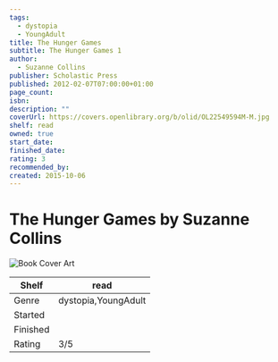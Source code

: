```yaml
---
tags:
  - dystopia
  - YoungAdult
title: The Hunger Games
subtitle: The Hunger Games 1
author:
  - Suzanne Collins
publisher: Scholastic Press
published: 2012-02-07T07:00:00+01:00
page_count: 
isbn: 
description: ""
coverUrl: https://covers.openlibrary.org/b/olid/OL22549594M-M.jpg
shelf: read
owned: true
start_date: 
finished_date: 
rating: 3
recommended_by: 
created: 2015-10-06
---
```


# The Hunger Games by Suzanne Collins

![Book Cover Art](https://covers.openlibrary.org/b/olid/OL22549594M-M.jpg)

| Shelf | read |
| --- | --- |
| Genre | dystopia,YoungAdult |
| Started |  |
| Finished |  |
| Rating | 3/5 |

